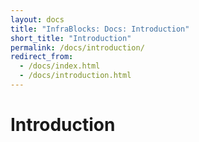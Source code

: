 ```yaml
---
layout: docs
title: "InfraBlocks: Docs: Introduction"
short_title: "Introduction"
permalink: /docs/introduction/
redirect_from:
  - /docs/index.html
  - /docs/introduction.html
---
```

# Introduction
